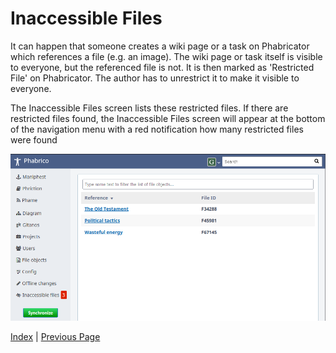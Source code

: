 ﻿# Inaccessible Files

It can happen that someone creates a wiki page or a task on Phabricator which references a file (e.g. an image).
The wiki page or task itself is visible to everyone, but the referenced file is not.
It is then marked as 'Restricted File' on Phabricator.
The author has to unrestrict it to make it visible to everyone.

The Inaccessible Files screen lists these restricted files.
If there are restricted files found, the Inaccessible Files screen will appear at the bottom of the navigation
menu with a red notification how many restricted files were found

![InacessibleFiles-01](InaccessibleFiles-01.png) <br />


[Index](../README.md) | [Previous Page](../14-CommandLineInterfacing/README.md)